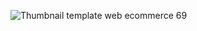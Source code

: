 ![Thumbnail template web ecommerce 69](https://github.com/user-attachments/assets/ea597835-8096-4540-9965-cffe0107f665)
